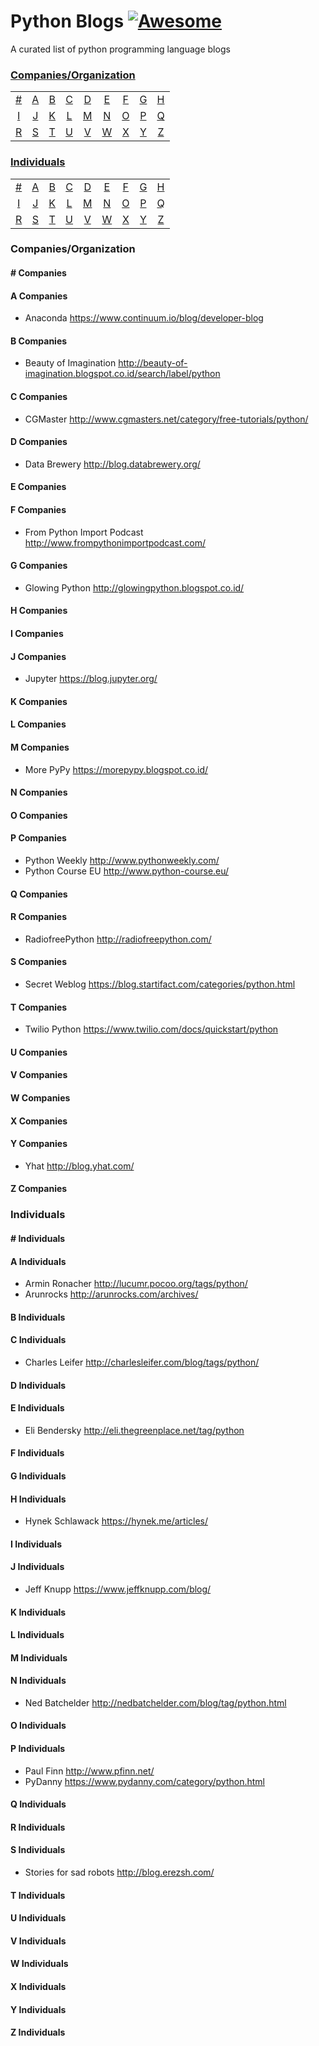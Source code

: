 # Python Blogs [![Awesome](https://cdn.rawgit.com/sindresorhus/awesome/d7305f38d29fed78fa85652e3a63e154dd8e8829/media/badge.svg)](https://github.com/sindresorhus/awesome)

A curated list of python programming language blogs

### [Companies/Organization](#companies-1)
|     |     |     |     |     |     |     |     |     |
|:-:  |:-:  |:-:  |:-:  |:-:  |:-:  |:-:  |:-:  |:-:  |
| [#](#-companies) 	| [A](#a-companies) 	| [B](#b-companies) 	| [C](#c-companies) 	| [D](#d-companies) 	| [E](#e-companies) 	| [F](#f-companies) 	| [G](#g-companies) 	| [H](#h-companies) 	|
| [I](#i-companies) 	| [J](#j-companies) 	| [K](#k-companies) 	| [L](#l-companies) 	| [M](#m-companies) 	| [N](#n-companies) 	| [O](#o-companies) 	| [P](#p-companies) 	| [Q](#q-companies) 	|
| [R](#r-companies) 	| [S](#s-companies) 	| [T](#t-companies) 	| [U](#u-companies) 	| [V](#v-companies) 	| [W](#w-companies) 	| [X](#x-companies) 	| [Y](#y-companies) 	| [Z](#z-companies)  	|

### [Individuals](#individualsgroup-contributors-1)
|   	|   	|   	|   	|   	|   	|   	|   	|   	|
|:-:  |:-:  |:-:  |:-:  |:-:  |:-:  |:-:  |:-:  |:-:  |
| [#](#-individuals) 	| [A](#a-individuals) 	| [B](#b-individuals) 	| [C](#c-individuals) 	| [D](#d-individuals) 	| [E](#e-individuals) 	| [F](#f-individuals) 	| [G](#g-individuals) 	| [H](#h-individuals) 	|
| [I](#i-individuals) 	| [J](#j-individuals) 	| [K](#k-individuals) 	| [L](#l-individuals) 	| [M](#m-individuals) 	| [N](#n-individuals) 	| [O](#o-individuals) 	| [P](#p-individuals) 	| [Q](#q-individuals) 	|
| [R](#r-individuals) 	| [S](#s-individuals) 	| [T](#t-individuals) 	| [U](#u-individuals) 	| [V](#v-individuals) 	| [W](#w-individuals) 	| [X](#x-individuals) 	| [Y](#y-individuals) 	| [Z](#z-individuals)  	|

### Companies/Organization

#### \# Companies
#### A Companies
- Anaconda https://www.continuum.io/blog/developer-blog

#### B Companies
- Beauty of Imagination http://beauty-of-imagination.blogspot.co.id/search/label/python

#### C Companies
- CGMaster http://www.cgmasters.net/category/free-tutorials/python/

#### D Companies
- Data Brewery http://blog.databrewery.org/ 

#### E Companies

#### F Companies
- From Python Import Podcast http://www.frompythonimportpodcast.com/

#### G Companies
- Glowing Python http://glowingpython.blogspot.co.id/

#### H Companies

#### I Companies

#### J Companies
- Jupyter https://blog.jupyter.org/

#### K Companies

#### L Companies

#### M Companies
- More PyPy https://morepypy.blogspot.co.id/

#### N Companies

#### O Companies

#### P Companies
- Python Weekly http://www.pythonweekly.com/
- Python Course EU http://www.python-course.eu/

#### Q Companies

#### R Companies
- RadiofreePython http://radiofreepython.com/

#### S Companies
- Secret Weblog https://blog.startifact.com/categories/python.html

#### T Companies
- Twilio Python https://www.twilio.com/docs/quickstart/python

#### U Companies

#### V Companies

#### W Companies

#### X Companies

#### Y Companies
- Yhat http://blog.yhat.com/

#### Z Companies

### Individuals

#### \# Individuals

#### A Individuals
- Armin Ronacher http://lucumr.pocoo.org/tags/python/
- Arunrocks http://arunrocks.com/archives/

#### B Individuals

#### C Individuals
- Charles Leifer http://charlesleifer.com/blog/tags/python/

#### D Individuals

#### E Individuals
- Eli Bendersky http://eli.thegreenplace.net/tag/python

#### F Individuals

#### G Individuals

#### H Individuals
- Hynek Schlawack https://hynek.me/articles/

#### I Individuals

#### J Individuals
- Jeff Knupp https://www.jeffknupp.com/blog/

#### K Individuals

#### L Individuals

#### M Individuals

#### N Individuals
- Ned Batchelder http://nedbatchelder.com/blog/tag/python.html

#### O Individuals

#### P Individuals
- Paul Finn http://www.pfinn.net/
- PyDanny https://www.pydanny.com/category/python.html

#### Q Individuals

#### R Individuals

#### S Individuals
- Stories for sad robots http://blog.erezsh.com/

#### T Individuals

#### U Individuals

#### V Individuals

#### W Individuals

#### X Individuals

#### Y Individuals

#### Z Individuals
